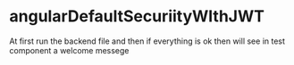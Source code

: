 # angularDefaultSecuriityWIthJWT

At first run the backend file and then if everything is ok then will see in test component a welcome messege
